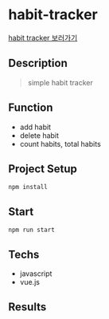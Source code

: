 # habit-tracker

<a target="_black" href="https://habit-tracker-ez1n.netlify.app">habit tracker 보러가기</a>

## Description

>simple habit tracker

## Function
- add habit
- delete habit
- count habits, total habits

## Project Setup

```shell
npm install
```

## Start

```shell
npm run start
```

## Techs
- javascript
- vue.js

## Results